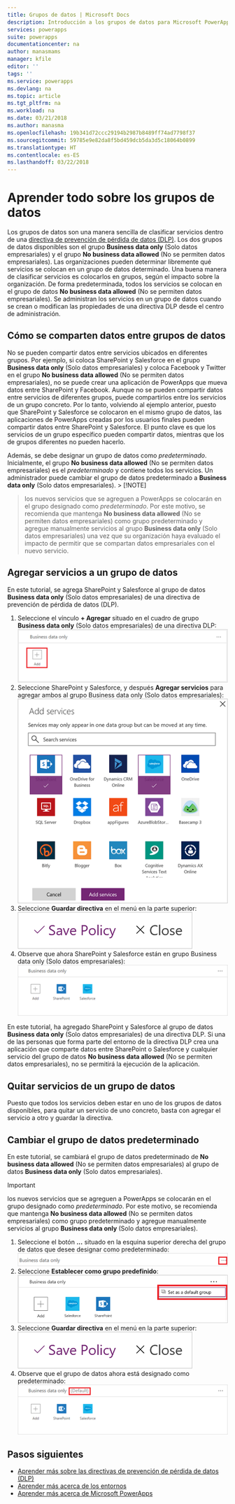 ```yaml
---
title: Grupos de datos | Microsoft Docs
description: Introducción a los grupos de datos para Microsoft PowerApps.
services: powerapps
suite: powerapps
documentationcenter: na
author: manasmams
manager: kfile
editor: ''
tags: ''
ms.service: powerapps
ms.devlang: na
ms.topic: article
ms.tgt_pltfrm: na
ms.workload: na
ms.date: 03/21/2018
ms.author: manasma
ms.openlocfilehash: 19b341d72ccc29194b2987b8489ff74ad7798f37
ms.sourcegitcommit: 59785e9e82da8f5bd459dcb5da3d5c18064b0899
ms.translationtype: HT
ms.contentlocale: es-ES
ms.lasthandoff: 03/22/2018
---
```

# <a name="learn-all-about-data-groups"></a>Aprender todo sobre los grupos de datos
Los grupos de datos son una manera sencilla de clasificar servicios dentro de una [directiva de prevención de pérdida de datos (DLP)](prevent-data-loss.md). Los dos grupos de datos disponibles son el grupo **Business data only** (Solo datos empresariales) y el grupo **No business data allowed** (No se permiten datos empresariales). Las organizaciones pueden determinar libremente qué servicios se colocan en un grupo de datos determinado. Una buena manera de clasificar servicios es colocarlos en grupos, según el impacto sobre la organización. De forma predeterminada, todos los servicios se colocan en el grupo de datos **No business data allowed** (No se permiten datos empresariales). Se administran los servicios en un grupo de datos cuando se crean o modifican las propiedades de una directiva DLP desde el centro de administración.

## <a name="how-data-is-shared-between-data-groups"></a>Cómo se comparten datos entre grupos de datos
No se pueden compartir datos entre servicios ubicados en diferentes grupos. Por ejemplo, si coloca SharePoint y Salesforce en el grupo **Business data only** (Solo datos empresariales) y coloca Facebook y Twitter en el grupo **No business data allowed** (No se permiten datos empresariales), no se puede crear una aplicación de PowerApps que mueva datos entre SharePoint y Facebook. Aunque no se pueden compartir datos entre servicios de diferentes grupos, puede compartirlos entre los servicios de un grupo concreto. Por lo tanto, volviendo al ejemplo anterior, puesto que SharePoint y Salesforce se colocaron en el mismo grupo de datos, las aplicaciones de PowerApps creadas por los usuarios finales pueden compartir datos entre SharePoint y Salesforce. El punto clave es que los servicios de un grupo específico pueden compartir datos, mientras que los de grupos diferentes no pueden hacerlo.

Además, se debe designar un grupo de datos como *predeterminado*. Inicialmente, el grupo **No business data allowed** (No se permiten datos empresariales) es el *predeterminado* y contiene todos los servicios. Un administrador puede cambiar el grupo de datos predeterminado a **Business data only** (Solo datos empresariales). > [!NOTE]
> los nuevos servicios que se agreguen a PowerApps se colocarán en el grupo designado como *predeterminado*. Por este motivo, se recomienda que mantenga **No business data allowed** (No se permiten datos empresariales) como grupo predeterminado y agregue manualmente servicios al grupo **Business data only** (Solo datos empresariales) una vez que su organización haya evaluado el impacto de permitir que se compartan datos empresariales con el nuevo servicio.

## <a name="add-services-to-a-data-group"></a>Agregar servicios a un grupo de datos
En este tutorial, se agrega SharePoint y Salesforce al grupo de datos **Business data only** (Solo datos empresariales) de una directiva de prevención de pérdida de datos (DLP).

1. Seleccione el vínculo **+ Agregar** situado en el cuadro de grupo **Business data only** (Solo datos empresariales) de una directiva DLP:    
   ![Imagen de Agregar](./media/introduction-to-data-groups/add-to-data-group-1.png)  
2. Seleccione SharePoint y Salesforce, y después **Agregar servicios** para agregar ambos al grupo Business data only (Solo datos empresariales):    
   ![Imagen de Agregar servicios](./media/introduction-to-data-groups/add-to-data-group-2.png)  
3. Seleccione **Guardar directiva** en el menú en la parte superior:  
   ![Guardar directiva](./media/introduction-to-data-groups/add-to-data-group-4.png)
4. Observe que ahora SharePoint y Salesforce están en grupo Business data only (Solo datos empresariales):  
   ![grupo de datos empresariales actualizado](./media/introduction-to-data-groups/add-to-data-group-3.png)   

En este tutorial, ha agregado SharePoint y Salesforce al grupo de datos **Business data only** (Solo datos empresariales) de una directiva DLP. Si una de las personas que forma parte del entorno de la directiva DLP crea una aplicación que comparte datos entre SharePoint o Salesforce y cualquier servicio del grupo de datos **No business data allowed** (No se permiten datos empresariales), no se permitirá la ejecución de la aplicación.

## <a name="remove-services-from-a-data-group"></a>Quitar servicios de un grupo de datos
Puesto que todos los servicios deben estar en uno de los grupos de datos disponibles, para quitar un servicio de uno concreto, basta con agregar el servicio a otro y guardar la directiva.  

## <a name="change-the-default-data-group"></a>Cambiar el grupo de datos predeterminado
En este tutorial, se cambiará el grupo de datos predeterminado de **No business data allowed** (No se permiten datos empresariales) al grupo de datos **Business data only** (Solo datos empresariales).  

> [!IMPORTANT]
> los nuevos servicios que se agreguen a PowerApps se colocarán en el grupo designado como *predeterminado*. Por este motivo, se recomienda que mantenga **No business data allowed** (No se permiten datos empresariales) como grupo predeterminado y agregue manualmente servicios al grupo **Business data only** (Solo datos empresariales).

1. Seleccione el botón **...** situado en la esquina superior derecha del grupo de datos que desee designar como predeterminado:    
   ![cambiar de grupo predeterminado](./media/introduction-to-data-groups/default-data-group-0.png)  
2. Seleccione **Establecer como grupo predefinido**:  
   ![cambiar de grupo predeterminado](./media/introduction-to-data-groups/default-data-group-1.png)   
3. Seleccione **Guardar directiva** en el menú en la parte superior:  
   ![cambiar de grupo predeterminado](./media/introduction-to-data-groups/add-to-data-group-4.png)
4. Observe que el grupo de datos ahora está designado como predeterminado:  
   ![cambiar de grupo predeterminado](./media/introduction-to-data-groups/default-data-group-2.png)   

## <a name="next-steps"></a>Pasos siguientes
* [Aprender más sobre las directivas de prevención de pérdida de datos (DLP)](prevent-data-loss.md)
* [Aprender más acerca de los entornos](environments-overview.md)
* [Aprender más acerca de Microsoft PowerApps](../maker/canvas-apps/getting-started.md)
